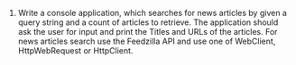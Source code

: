 1. Write a console application, which searches for news articles by given a query string and a count of articles to retrieve. 
The application should ask the user for input and print the Titles and URLs of the articles.
For news articles search use the Feedzilla API and use one of WebClient, HttpWebRequest or HttpClient.